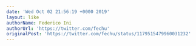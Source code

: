 ```yaml
---
date: 'Wed Oct 02 21:56:19 +0000 2019'
layout: like
authorName: Federico Ini
authorUrl: 'https://twitter.com/fechu'
originalPost: 'https://twitter.com/fechu/status/1179515479960031232'
---
```

